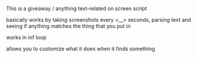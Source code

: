 This is a giveaway / anything text-related on screen script

basically works by taking screenshots every <__> seconds, parsing text and seeing if anything matches the thing that you put in

works in inf loop

allows you to customize what it does when it finds something 
